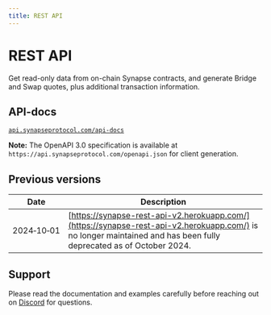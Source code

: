 ```yaml
---
title: REST API
---
```


# REST API

Get read-only data from on-chain Synapse contracts, and generate Bridge and Swap quotes, plus additional transaction information.

## API-docs

[`api.synapseprotocol.com/api-docs`](https://api.synapseprotocol.com/api-docs)

**Note:** The OpenAPI 3.0 specification is available at `https://api.synapseprotocol.com/openapi.json` for client generation.

## Previous versions

| Date                   | Description                                                                                                                                                        |
| ---------------------- | ------------------------------------------------------------------------------------------------------------------------------------------------------------------ |
| 2024&#8209;10&#8209;01 | [https://synapse-rest-api-v2.herokuapp.com/](https://synapse-rest-api-v2.herokuapp.com/) is no longer maintained and has been fully deprecated as of October 2024. |

## Support

Please read the documentation and examples carefully before reaching out on [Discord](https://discord.gg/synapseprotocol) for questions.

<!-- ## GET Endpoints

### `/swap`

Get a token swap quote.

#### Parameters

* `chain` (int): `chainId` of the desired chain.
* `fromToken` (string): Address of token to swap from.
* `toToken` (string): Address of token to swap to.
* `amount` (int): Amount of `fromToken` to swap.

#### Returns

* `routerAddress` (string): The address of the router contract
* `maxAmountOut {` (object): The maximum amount of tokens that can be swapped out.
    * `type:` (string): The data type
    * `hex:` (string): The amount encoded in hexadecimal
* `query {` (object): Parameters for the swap query:
    * `0:` (string): Router contract address
    * `1:` (string): Address of `tokenIn`
    * `2:` (object): Amount of `tokenIn` to swap (same structure as `maxAmountOut`)
    * `3:` (object): Minimum amount of `tokenOut` requested (same structure as `maxAmountOut`)
    * `4:` (string): Encoded params for swap routing
    * `swapAdapter` (string): Address of the swap adapter contract
    * `tokenOut` (string): Address of `tokenOut`
    * `minAmountOut` (object): Minimum amount of `tokenOut` required (same structure as `maxAmountOut`)
    * `deadline` (object): Deadline parameter for the swap (same structure as `maxAmountOut`)
    * `rawParams` (string): Encoded hex string containing swap parameters
* `maxAmountOutStr` (string): The `maxAmountOut` value formatted as a decimal string

#### Example

[`https://api.synapseprotocol.com/swap?chain=1&fromToken=0xa0b86991c6218b36c1d19d4a2e9eb0ce3606eb48&toToken=0x0b2C639c533813f4Aa9D7837CAf62653d097Ff85&amount=100`](https://api.synapseprotocol.com/swap?chain=1&fromToken=0xa0b86991c6218b36c1d19d4a2e9eb0ce3606eb48&toToken=0x0b2C639c533813f4Aa9D7837CAf62653d097Ff85&amount=100)

### `/bridge`

Get a token bridge quote.

#### Parameters

* `fromChain` (int): `chainId` of origin chain
* `toChain` (int): `chainId` of destination chain
* `fromToken` (string): Token address to bridge
* `toToken` (string): Token address to bridge to
* `amount` (int): Amount to bridge
* **Optional**`originUserAddress` (string): Address of the user bridging the token

#### Returns

* `feeAmount` (object): The fee amount for the swap. Contains:
* `type` (string): Data type
* `hex` (string): Fee amount encoded in hex
* `feeConfig` (array): Fee configuration parameters, contains:
* `0` (number): Gas price
* `1` (object): Fee percentage denominator (hex encoded BigNumber)
* `2` (object): Protocol fee percentage numerator (hex encoded BigNumber)
* `routerAddress` (string): Address of the router contract
* `maxAmountOut` (object): Maximum amount receivable from swap, structure same as above
* `originQuery` (object): Original swap query parameters, contains:
* `swapAdapter` (string): Swap adapter address
* `tokenOut` (string): Address of output token
* `minAmountOut` (object): Minimum output token amount
* `deadline` (object): Expiry time
* `rawParams` (string): Encoded hex params
* `destQuery` (object): Destination swap query parameters, structure similar to `originQuery` above.
* `maxAmountOutStr` (string): `maxAmountOut` as a decimal string.
* `bridgeModuleName` (string): the bridge module the transaction will be routed through
* `gasDropAmount` (BigNumber): the amount of gas airdropped to the user on the dest chain.

#### Example

[`/bridge?fromChain=1&toChain=10&fromToken=0xa0b86991c6218b36c1d19d4a2e9eb0ce3606eb48&toToken=0x0b2C639c533813f4Aa9D7837CAf62653d097Ff85&amount=1000000`](https://api.synapseprotol.com/bridge?fromChain=1&toChain=10&fromToken=0xa0b86991c6218b36c1d19d4a2e9eb0ce3606eb48&toToken=0x0b2C639c533813f4Aa9D7837CAf62653d097Ff85&amount=1000000)

### `/swapTxInfo`

Get transaction data for executing a swap.

#### Parameters

* [`/swap`](#swap) parameters plus:
* `address`: Address attempting to swap assets.

#### Returns

* `data`: Binary data that forms the input to the transaction.
* `to`: Set as the [Synapse Router address](/docs/Contracts/Synapse-Router)

#### Example

[`/swapTxInfo?chain=1&fromToken=0xa0b86991c6218b36c1d19d4a2e9eb0ce3606eb48&toToken=0x6b175474e89094c44da98b954eedeac495271d0f&amount=100&address=0x95222290DD7278Aa3Ddd389Cc1E1d165CC4BAfe5`](https://api.synapseprotocol.com/swapTxInfo?chain=1&fromToken=0xa0b86991c6218b36c1d19d4a2e9eb0ce3606eb48&toToken=0x6b175474e89094c44da98b954eedeac495271d0f&amount=100&address=0x95222290DD7278Aa3Ddd389Cc1E1d165CC4BAfe5)

### `/bridgeTxInfo`
Used to get transaction data for executing a bridge.

#### Parameters

* [`/bridge`](#bridge) parameters plus:
  * `destAddress`: Address attempting to receive assets.

#### Returns

Returns txInfo for the best (highest expected output) quote.

* `data`: Binary data that forms the input to the transaction.
* `to`: Set as the [Synapse Router address](/docs/Contracts/Synapse-Router)

#### Example

[`/bridgeTxInfo?fromChain=1&toChain=10&fromToken=0xa0b86991c6218b36c1d19d4a2e9eb0ce3606eb48&toToken=0x0b2C639c533813f4Aa9D7837CAf62653d097Ff85&amount=1000000&destAddress=0x95222290DD7278Aa3Ddd389Cc1E1d165CC4BAfe5`](https://api.synapseprotocol.com/bridgeTxInfo?fromChain=1&toChain=10&fromToken=0xa0b86991c6218b36c1d19d4a2e9eb0ce3606eb48&toToken=0x0b2C639c533813f4Aa9D7837CAf62653d097Ff85&amount=1000000&destAddress=0x95222290DD7278Aa3Ddd389Cc1E1d165CC4BAfe5)

### `/synapseTxId`

Get the unique `synapseTxId` data needed to execute a bridge.

#### Parameters

* `originChainId` (int): `chainId` of the origin chain
* `bridgeModule` (string): String of the bridge module used (e.g. "SynapseRFQ")
* `txHash` (string): Transaction hash of the bridge transaction on the origin chain

#### Returns

* `synapseTxId` (Kappa)

#### Example

[`/synapseTxId?originChainId=8453&bridgeModule=SynapseRFQ&txHash=0x4acd82091b54cf584d50adcad9f57c61055beaca130016ecc3798d3d61f5487a`](https://api.synapseprotocol.com/synapseTxId?originChainId=8453&bridgeModule=SynapseRFQ&txHash=0x4acd82091b54cf584d50adcad9f57c61055beaca130016ecc3798d3d61f5487a)

### `/bridgeTxStatus`
Get the status of a bridge transaction, with destination transaction information if finalized.

#### Parameters
* `destChainId` (int): `chainId` of the destination chain
* `bridgeModule` (string): String of the bridge module used (e.g. "SynapseRFQ")
* `synapseTxId` (string): The unique `SynapseTxId` (Kappa)

#### Returns

* `status` (boolean): Returns `true` if transaction is complete.
* `toInfo` (object): Completed transaction information, or `null` if transaction is not complete.

#### Example

[`/bridgeTxStatus?destChainId=534352&bridgeModule=SynapseRFQ&synapseTxId=0xf4315cb818ad76305dc5fbd55181263688ffeb3fb3e1c6abc2b849a48b3a7c78`](https://api.synapseprotocol.com/bridgeTxStatus?destChainId=534352&bridgeModule=SynapseRFQ&synapseTxId=0xf4315cb818ad76305dc5fbd55181263688ffeb3fb3e1c6abc2b849a48b3a7c78)

### `/destinationTx`
Get the status of a bridge transaction, and the destination transaction information if the transaction is finalized. This is a simple implementation of the above two methods.

#### Parameters
* `originChainId` (int): `chainId` of the origin chain
* `txHash` (string): Transaction hash of the Bridge transaction on the origin chain

#### Returns
* `status` (string): Returns `completed` if transaction is complete
* `toInfo` (object): Completed transaction information, or `null` if transaction is not complete.

#### Example

[`/destinationTx?originChainId=1&txHash=0x93f9d78516ee5fbce2595519ec97e03ff03778af600acb1769d0ce6def32b804`](https://api.synapseprotocol.com/destinationTx?originChainId=1&txHash=0x93f9d78516ee5fbce2595519ec97e03ff03778af600acb1769d0ce6def32b804)

### `/destinationTokens`
Used to return which tokens you can bridge to, once an origin token is identified.

#### Parameters
* `fromChain` (int): `chainId` of the origin chain
* `fromToken` (string): Transaction hash of the bridge transaction on the origin chain

#### Returns

// This function returns a list of all tokens that the fromToken can be bridged to, along with data about that token. Each object in the list returns:

* Array of token objects the `fromToken` can be bridged to, containing:
  * `symbol`: The token symbol of the destination token identified
  * `chainId`: The `chainId` of the destination token identified
  * `address`: The token address of the destination token identified


#### Example

[`/destinationTokens?fromChain=1&fromToken=0xdAC17F958D2ee523a2206206994597C13D831ec7`](https://api.synapseprotocol.com/destinationTokens?fromChain=1&fromToken=0xdAC17F958D2ee523a2206206994597C13D831ec7) -->
